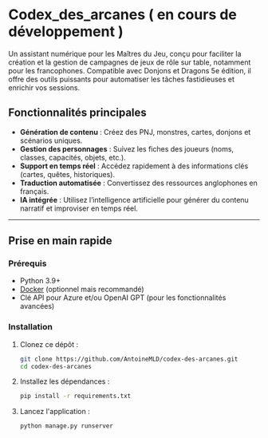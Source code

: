 # Codex_des_arcanes ( en cours de développement )
Un assistant numérique pour les Maîtres du Jeu, conçu pour faciliter la création et la gestion de campagnes de jeux de rôle sur table, notamment pour les francophones. Compatible avec Donjons et Dragons 5e édition, il offre des outils puissants pour automatiser les tâches fastidieuses et enrichir vos sessions.

## Fonctionnalités principales
- **Génération de contenu** : Créez des PNJ, monstres, cartes, donjons et scénarios uniques.
- **Gestion des personnages** : Suivez les fiches des joueurs (noms, classes, capacités, objets, etc.).
- **Support en temps réel** : Accédez rapidement à des informations clés (cartes, quêtes, historiques).
- **Traduction automatisée** : Convertissez des ressources anglophones en français.
- **IA intégrée** : Utilisez l’intelligence artificielle pour générer du contenu narratif et improviser en temps réel.

---

## Prise en main rapide

### **Prérequis**
- Python 3.9+
- [Docker](https://www.docker.com/) (optionnel mais recommandé)
- Clé API pour Azure et/ou OpenAI GPT (pour les fonctionnalités avancées)

### **Installation**
1. Clonez ce dépôt :
   ```bash
   git clone https://github.com/AntoineMLD/codex-des-arcanes.git
   cd codex-des-arcanes
   ```

2. Installez les dépendances :
   ```bash
   pip install -r requirements.txt
   ```

3. Lancez l'application :
   ``` bash
   python manage.py runserver
   ```



